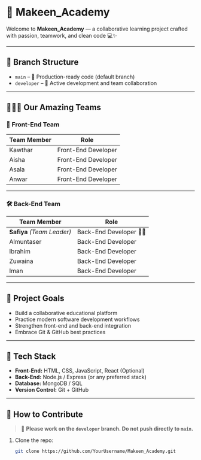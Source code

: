 # 🚀 Makeen_Academy

Welcome to **Makeen_Academy** — a collaborative learning project crafted with passion, teamwork, and clean code 💻✨

---

## 🌿 Branch Structure

- `main` – 🌟 Production-ready code (default branch)
- `developer` – 🧪 Active development and team collaboration

---

## 🧑‍🤝‍🧑 Our Amazing Teams

### 🎨 Front-End Team

| Team Member | Role |
|-------------|------|
| Kawthar     | Front-End Developer |
| Aisha       | Front-End Developer |
| Asala       | Front-End Developer |
| Anwar       | Front-End Developer |

---

### 🛠️ Back-End Team

| Team Member | Role |
|-------------|------|
| **Safiya** *(Team Leader)* | Back-End Developer 👩‍💻 |
| Almuntaser  | Back-End Developer |
| Ibrahim     | Back-End Developer |
| Zuwaina     | Back-End Developer |
| Iman        | Back-End Developer |

---

## 🧭 Project Goals

- Build a collaborative educational platform
- Practice modern software development workflows
- Strengthen front-end and back-end integration
- Embrace Git & GitHub best practices

---

## 🔧 Tech Stack

- **Front-End:** HTML, CSS, JavaScript, React (Optional)
- **Back-End:** Node.js / Express (or any preferred stack)
- **Database:** MongoDB / SQL
- **Version Control:** Git + GitHub

---

## 📂 How to Contribute

> 🛑 **Please work on the `developer` branch. Do not push directly to `main`.**

1. Clone the repo:
   ```bash
   git clone https://github.com/YourUsername/Makeen_Academy.git
